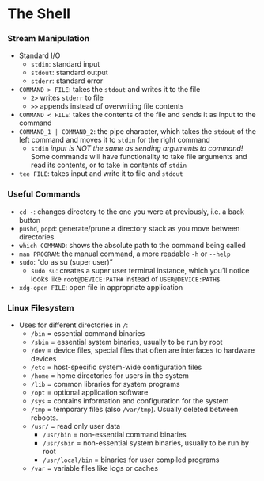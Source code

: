 # The Shell

### Stream Manipulation

- Standard I/O
    - `stdin`: standard input
    - `stdout`: standard output
    - `stderr`: standard error
- `COMMAND > FILE`: takes the `stdout` and writes it to the file
    - `2>` writes `stderr` to file
    - `>>` appends instead of overwriting file contents
- `COMMAND < FILE`: takes the contents of the file and sends it as input to the command
- `COMMAND_1 | COMMAND_2`: the pipe character, which takes the `stdout` of the left command and moves it to `stdin` for the right command
    - `stdin` *input is NOT the same as sending arguments to command!* Some commands will have functionality to take file arguments and read its contents, or to take in contents of `stdin`
- `tee FILE`: takes input and write it to file and `stdout`

### Useful Commands

- `cd -`: changes directory to the one you were at previously, i.e. a back button
- `pushd`, `popd`: generate/prune a directory stack as you move between directories
- `which COMMAND`: shows the absolute path to the command being called
- `man PROGRAM`: the manual command, a more readable `-h` or `--help`
- `sudo`: “do as su (super user)”
    - `sudo su`: creates a super user terminal instance, which you’ll notice looks like `root@DEVICE:PATH#` instead of `USER@DEVICE:PATH$`
- `xdg-open FILE`: open file in appropriate application

### Linux Filesystem

- Uses for different directories in `/`:
    - `/bin` = essential command binaries
    - `/sbin` = essential system binaries, usually to be run by root
    - `/dev` = device files, special files that often are interfaces to hardware devices
    - `/etc` = host-specific system-wide configuration files
    - `/home` = home directories for users in the system
    - `/lib` = common libraries for system programs
    - `/opt` = optional application software
    - `/sys` = contains information and configuration for the system
    - `/tmp` = temporary files (also `/var/tmp`). Usually deleted between reboots.
    - `/usr/` = read only user data
        - `/usr/bin` = non-essential command binaries
        - `/usr/sbin` = non-essential system binaries, usually to be run by root
        - `/usr/local/bin` = binaries for user compiled programs
    - `/var` = variable files like logs or caches